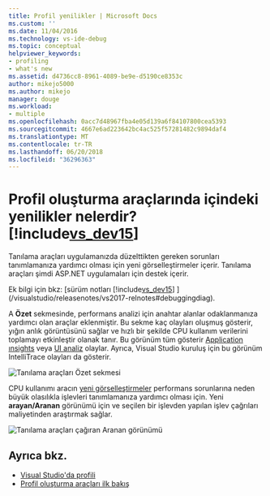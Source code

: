 ```yaml
---
title: Profil yenilikler | Microsoft Docs
ms.custom: ''
ms.date: 11/04/2016
ms.technology: vs-ide-debug
ms.topic: conceptual
helpviewer_keywords:
- profiling
- what's new
ms.assetid: d4736cc8-8961-4089-be9e-d5190ce8353c
author: mikejo5000
ms.author: mikejo
manager: douge
ms.workload:
- multiple
ms.openlocfilehash: 0acc7d48967fba4e05d139a6f84107800cea5393
ms.sourcegitcommit: 4667e6ad223642bc4ac525f57281482c9894daf4
ms.translationtype: MT
ms.contentlocale: tr-TR
ms.lasthandoff: 06/20/2018
ms.locfileid: "36296363"
---
```

# <a name="whats-new-in-profiling-tools-in-includevsdev15miscincludesvsdev15mdmd"></a>Profil oluşturma araçlarında içindeki yenilikler nelerdir? [!include[vs_dev15](../misc/includes/vs_dev15_md.md)]

Tanılama araçları uygulamanızda düzelttikten gereken sorunları tanımlamanıza yardımcı olması için yeni görselleştirmeler içerir. Tanılama araçları şimdi ASP.NET uygulamaları için destek içerir.

Ek bilgi için bkz: [sürüm notları [!include[vs_dev15](../misc/includes/vs_dev15_md.md)] ](/visualstudio/releasenotes/vs2017-relnotes#debuggingdiag).

A **Özet** sekmesinde, performans analizi için anahtar alanlar odaklanmanıza yardımcı olan araçlar eklenmiştir. Bu sekme kaç olayları oluşmuş gösterir, yığın anlık görüntüsünü sağlar ve hızlı bir şekilde CPU kullanım verilerini toplamayı etkinleştir olanak tanır. Bu görünüm tüm gösterir [Application ınsights](https://azure.microsoft.com/en-us/documentation/articles/app-insights-visual-studio/) veya [UI analiz](/visualstudio/releasenotes/vs2017-relnotes#UIAnalysis) olaylar. Ayrıca, Visual Studio kuruluş için bu görünüm IntelliTrace olayları da gösterir.

![Tanılama araçları Özet sekmesi](../profiling/media/DiagToolsSummaryTab-2.png "DiagToolsSummaryTab")

CPU kullanımı aracın [yeni görselleştirmeler](../profiling/Beginners-Guide-to-Performance-Profiling.md) performans sorunlarına neden büyük olasılıkla işlevleri tanımlamanıza yardımcı olması için. Yeni **arayan/Aranan** görünümü için ve seçilen bir işlevden yapılan işlev çağrıları maliyetinden araştırmak sağlar.

![Tanılama araçları çağıran Aranan görünümü](../profiling/media/DiagToolsCallerCallee.png "DiagToolsCallerCallee")

## <a name="see-also"></a>Ayrıca bkz.

- [Visual Studio'da profili](../profiling/index.md)
- [Profil oluşturma araçları ilk bakış](../profiling/profiling-feature-tour.md)